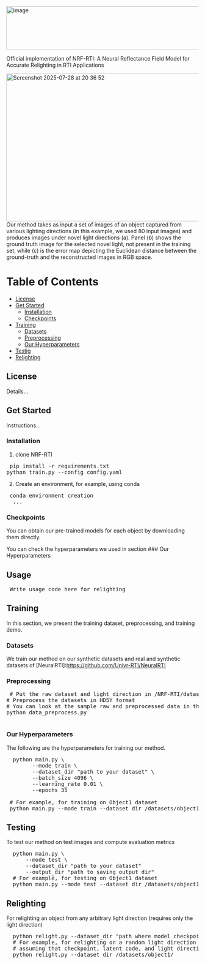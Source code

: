 <img width="966" height="114" alt="image" src="https://github.com/user-attachments/assets/c52978dd-df3a-423c-91bb-59bac65019cb" />


Official implementation of NRF-RTI: A Neural Reflectance Field Model for Accurate Relighting in RTI Applications

<img width="1420" height="386" alt="Screenshot 2025-07-28 at 20 36 52" src="https://github.com/user-attachments/assets/934486f8-87b6-45c5-a5ef-08223dbdb128" />
Our method takes as input a set of images of an object captured from various lighting directions (in this example, we used 80
input images) and produces images under novel light directions (a). Panel (b) shows the ground truth image for the selected novel
light, not present in the training set, while (c) is the error map depicting the Euclidean distance between the ground-truth and the reconstructed
images in RGB space.


# Table of Contents
- [License](#license)
- [Get Started](#get-started)
  - [Installation](#installation)
  - [Checkpoints](#checkpoints)
- [Training](#training)
  - [Datasets](#datasets)
  - [Preprocessing](#preprocessing)
  - [Our Hyperparameters](#our-hyperparameters)
- [Testig](#testing)
- [Relighting](#relighting)
  
## License

Details...

## Get Started

Instructions...

### Installation

1. clone NRF-RTI
<pre> pip install -r requirements.txt 
python train.py --config config.yaml </pre>

2. Create an environment, for example, using conda
<pre> conda environment creation 
  ... </pre>
  
### Checkpoints
You can obtain our pre-trained models for each object by downloading them directly.

You can check the hyperparameters we used in section ### Our Hyperparameters

## Usage
<pre> Write usage code here for relighting
</pre>

## Training
In this section, we present the training dataset, preprocessing, and training demo.

### Datasets
We train our method on our synthetic datasets and real and synthetic datasets of [NeuralRTI]:https://github.com/Univr-RTI/NeuralRTI 

### Preprocessing
<pre> # Put the raw dataset and light direction in /NRF-RTI/datasets/
# Preprocess the datasets in HD5Y format
# You can look at the sample raw and preprocessed data in the datasets directory
python data_preprocess.py
   </pre>
   
### Our Hyperparameters
The following are the hyperparameters for training our method.
<pre>
  python main.py \
        --mode train \
        --dataset_dir "path to your dataset" \
        --batch_size 4096 \
        --learning_rate 0.01 \
        --epochs 35
  
 # For example, for training on Object1 dataset   
 python main.py --mode train --dataset_dir /datasets/object1/ --batch_size 4096 --learning_rate 0.01 --epochs 35
</pre>

## Testing
To test our method on test images and compute evaluation metrics
<pre>
  python main.py \
      --mode test \
      --dataset_dir "path to your dataset" 
      --output_dir "path to saving output dir"
  # For example, for testing on Object1 dataset
  python main.py --mode test --dataset_dir /datasets/object1/ --output_dir /datasets/object1/output/
</pre>

## Relighting
For relighting an object from any arbitrary light direction (requires only the light direction)
<pre>
  python relight.py --dataset_dir "path where model checkpoint, light direction, and latent code are saved"
  # For example, for relighting on a random light direction 
  # assuming that checkpoint, latent code, and light direction are saved in /datasets/object1/
  python relight.py --dataset_dir /datasets/object1/
</pre>
